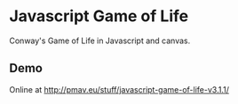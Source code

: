 # Javascript Game of Life
Conway's Game of Life in Javascript and canvas.

## Demo
Online at http://pmav.eu/stuff/javascript-game-of-life-v3.1.1/